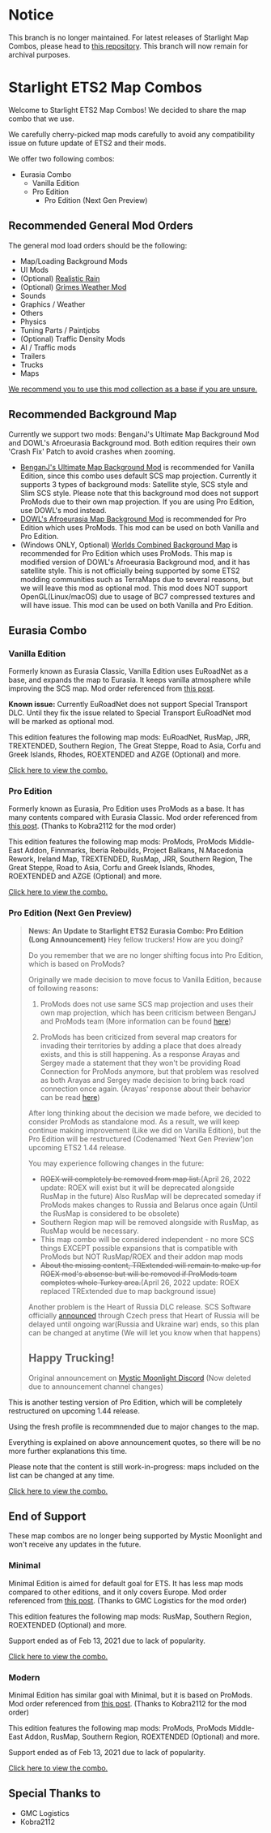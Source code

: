 # Notice
This branch is no longer maintained. For latest releases of Starlight Map Combos, please head to [this repository](https://github.com/MysticMoonlight/StarlightMod). This branch will now remain for archival purposes.

# Starlight ETS2 Map Combos
Welcome to Starlight ETS2 Map Combos! We decided to share the map combo that we use.

We carefully cherry-picked map mods carefully to avoid any compatibility issue on future update of ETS2 and their mods.

We offer two following combos:
* Eurasia Combo
  * Vanilla Edition
  * Pro Edition
    * Pro Edition (Next Gen Preview)

## Recommended General Mod Orders
The general mod load orders should be the following:
* Map/Loading Background Mods
* UI Mods
* (Optional) [Realistic Rain](https://steamcommunity.com/sharedfiles/filedetails/?id=1787041596)
* (Optional) [Grimes Weather Mod](https://grimesmods.wordpress.com/)
* Sounds
* Graphics / Weather
* Others
* Physics
* Tuning Parts / Paintjobs
* (Optional) Traffic Density Mods
* AI / Traffic mods
* Trailers
* Trucks
* Maps

[We recommend you to use this mod collection as a base if you are unsure.](https://steamcommunity.com/sharedfiles/filedetails/?id=2697485771)

## Recommended Background Map
Currently we support two mods: BenganJ's Ultimate Map Background Mod and DOWL's Afroeurasia Background mod. Both edition requires their own 'Crash Fix' Patch to avoid crashes when zooming.

* [BenganJ's Ultimate Map Background Mod](https://roextended.ro/forum/viewtopic.php?t=20) is recommended for Vanilla Edition, since this combo uses default SCS map projection. Currently it supports 3 types of background mods: Satellite style, SCS style and Slim SCS style. Please note that this background mod does not support ProMods due to their own map projection. If you are using Pro Edition, use DOWL's mod instead.
* [DOWL's Afroeurasia Map Background Mod](https://steamcommunity.com/id/OfficialDOWL/myworkshopfiles?browsefilter=myfiles&sortmethod=creationorder&section=items&appid=227300&requiredtags%5B%5D=UI) is recommended for Pro Edition which uses ProMods. This mod can be used on both Vanilla and Pro Edition.
* (Windows ONLY, Optional) [Worlds Combined Background Map](https://truckymods.io/euro-truck-simulator-2/ui/worlds-combined-background-map) is recommended for Pro Edition which uses ProMods. This map is modified version of DOWL's Afroeurasia Background mod, and it has satellite style. This is not officially being supported by some ETS2 modding communities such as TerraMaps due to several reasons, but we will leave this mod as optional mod. This mod does NOT support OpenGL(Linux/macOS) due to usage of BC7 compressed textures and will have issue. This mod can be used on both Vanilla and Pro Edition.

## Eurasia Combo
### Vanilla Edition
Formerly known as Eurasia Classic, Vanilla Edition uses EuRoadNet as a base, and expands the map to Eurasia. It keeps vanilla atmosphere while improving the SCS map. Mod order referenced from [this post](https://www.roextended.ro/forum/viewtopic.php?f=15&t=2229).

**Known issue:** Currently EuRoadNet does not support Special Transport DLC. Until they fix the issue related to Special Transport EuRoadNet mod will be marked as optional mod.

This edition features the following map mods: EuRoadNet, RusMap, JRR, TREXTENDED, Southern Region, The Great Steppe, Road to Asia, Corfu and Greek Islands, Rhodes, ROEXTENDED and AZGE (Optional) and more.

[Click here to view the combo.](https://docs.google.com/spreadsheets/d/186q8PpAr8JFAk6qQpk3tW2ZCKsmWoeoMyuTiiYckCww/edit?usp=sharing)

### Pro Edition
Formerly known as Eurasia, Pro Edition uses ProMods as a base. It has many contents compared with Eurasia Classic. Mod order referenced from [this post](https://terramaps.net/forum/threads/ets2-1-43-recommended-map-combo-by-terramaps.121/). (Thanks to Kobra2112 for the mod order)

This edition features the following map mods: ProMods, ProMods Middle-East Addon, Finnmarks, Iberia Rebuilds, Project Balkans, N.Macedonia Rework, Ireland Map, TREXTENDED, RusMap, JRR, Southern Region, The Great Steppe, Road to Asia, Corfu and Greek Islands, Rhodes, ROEXTENDED and AZGE (Optional) and more.

[Click here to view the combo.](https://docs.google.com/spreadsheets/d/1oUCPbMMTYYUIuVX4yJWSd84EnXRXXIu08rXDvvIfk6w/edit?usp=sharing)

### Pro Edition (Next Gen Preview)
> **News: An Update to Starlight ETS2 Eurasia Combo: Pro Edition (Long Announcement)**
> Hey fellow truckers! How are you doing?
> 
> Do you remember that we are no longer shifting focus into Pro Edition, which is based on ProMods? 
> 
> Originally we made decision to move focus to Vanilla Edition, because of following reasons:
> 1. ProMods does not use same SCS map projection and uses their own map projection, which has been criticism between BenganJ and ProMods team (More information can be found [here](https://roextended.ro/forum/viewtopic.php?p=18491#p18491))
> 
> 2. ProMods has been criticized from several map creators for invading their territories by adding a place that does already exists, and this is still happening. As a response Arayas and Sergey made a statement that they won't be providing Road Connection for ProMods anymore, but that problem was resolved as both Arayas and Sergey made decision to bring back road connection once again. (Arayas' response about their behavior can be read [here](https://www.roextended.ro/forum/viewtopic.php?f=16&t=2015&start=450#p48472))
> 
> After long thinking about the decision we made before, we decided to consider ProMods as standalone mod. As a result, we will keep continue making improvement (Like we did on Vanilla Edition), but the Pro Edition will be restructured (Codenamed 'Next Gen Preview')on upcoming ETS2 1.44 release. 
> 
> You may experience following changes in the future:
> * ~~ROEX will completely be removed from map list.~~(April 26, 2022 update: ROEX will exist but it will be deprecated alongside RusMap in the future) Also RusMap will be deprecated someday if ProMods makes changes to Russia and Belarus once again (Until the RusMap is considered to be obsolete)
> * Southern Region map will be removed alongside with RusMap, as RusMap would be necessary.
> * This map combo will be considered independent - no more SCS things EXCEPT possible expansions that is compatible with ProMods but NOT RusMap/ROEX and their addon map mods
> * ~~About the missing content, TRExtended will remain to make up for ROEX mod's absense but will be removed if ProMods team completes whole Turkey area.~~(April 26, 2022 update: ROEX replaced TRExtended due to map background issue)
> 
> Another problem is the Heart of Russia DLC release. SCS Software officially [announced](https://www.vortex.cz/exkluzivne-heart-of-russia-pro-euro-truck-simulator-2-ted-nevyjde/) through Czech press that Heart of Russia will be delayed until ongoing war(Russia and Ukraine war) ends, so this plan can be changed at anytime (We will let you know when that happens)
>
> Happy Trucking!
>----
> Original announcement on [Mystic Moonlight Discord](https://discord.gg/WbXhYQkkzw) (Now deleted due to announcement channel changes)

This is another testing version of Pro Edition, which will be completely restructured on upcoming 1.44 release.

Using the fresh profile is recommnended due to major changes to the map.

Everything is explained on above announcement quotes, so there will be no more further explanations this time.

Please note that the content is still work-in-progress: maps included on the list can be changed at any time.

[Click here to view the combo.](https://docs.google.com/spreadsheets/d/1hWOWEoV38ZEiT8Oeef0FIxGqs9Uz8CtxS9tQdG3inC4)

## End of Support
These map combos are no longer being supported by Mystic Moonlight and won't receive any updates in the future.
### Minimal
Minimal Edition is aimed for default goal for ETS. It has less map mods compared to other editions, and it only covers Europe. Mod order referenced from [this post](https://www.roextended.ro/forum/viewtopic.php?f=15&t=2229). (Thanks to GMC Logistics for the mod order)

This edition features the following map mods: RusMap, Southern Region, ROEXTENDED (Optional) and more.

Support ended as of Feb 13, 2021 due to lack of popularity.

[Click here to view the combo.](https://docs.google.com/spreadsheets/d/1P3nEkdaIF-V-WPIEh7-dA-8fPPIL10WbV2sWmCphLRU/edit?usp=sharing)

### Modern
Minimal Edition has similar goal with Minimal, but it is based on ProMods. Mod order referenced from [this post](https://terramaps.net/forum/threads/ets2-1-43-recommended-map-combo-by-terramaps.121/). (Thanks to Kobra2112 for the mod order)

This edition features the following map mods: ProMods, ProMods Middle-East Addon, RusMap, Southern Region, ROEXTENDED (Optional) and more.

Support ended as of Feb 13, 2021 due to lack of popularity.

[Click here to view the combo.](https://docs.google.com/spreadsheets/d/1IOH_uaHtEzoD0jrWzIdu6Swc0LlhYtdQdfGTaWilVU8/edit?usp=sharing)

## Special Thanks to
* GMC Logistics
* Кobra2112
